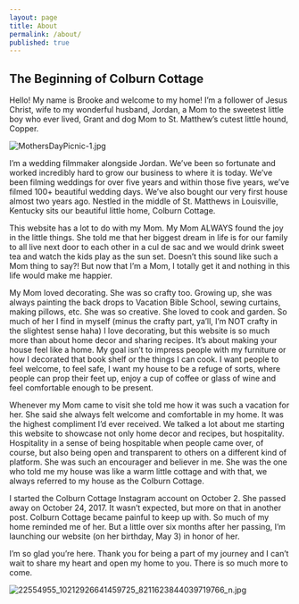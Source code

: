 ```yaml
---
layout: page
title: About
permalink: /about/
published: true
---
```

## The Beginning of Colburn Cottage


Hello! My name is Brooke and welcome to my home! I’m a follower of Jesus Christ, wife to my wonderful husband, Jordan, a Mom to the sweetest little boy who ever lived, Grant and dog Mom to St. Matthew’s cutest little hound, Copper.


![MothersDayPicnic-1.jpg]({{site.baseurl}}/MothersDayPicnic-1.jpg)


I’m a wedding filmmaker alongside Jordan. We’ve been so fortunate and worked incredibly hard to grow our business to where it is today. We’ve been filming weddings for over five years and within those five years, we’ve filmed 100+ beautiful wedding days. We’ve also bought our very first house almost two years ago. Nestled in the middle of St. Matthews in Louisville, Kentucky sits our beautiful little home, Colburn Cottage. 

This website has a lot to do with my Mom. My Mom ALWAYS found the joy in the little things. She told me that her biggest dream in life is for our family to all live next door to each other in a cul de sac and we would drink sweet tea and watch the kids play as the sun set. Doesn’t this sound like such a Mom thing to say?! But now that I’m a Mom, I totally get it and nothing in this life would make me happier. 

My Mom loved decorating. She was so crafty too. Growing up, she was always painting the back drops to Vacation Bible School, sewing curtains, making pillows, etc. She was so creative. She loved to cook and garden. So much of her I find in myself (minus the crafty part, ya’ll, I’m NOT crafty in the slightest sense haha) I love decorating, but this website is so much more than about home decor and sharing recipes. It’s about making your house feel like a home. My goal isn’t to impress people with my furniture or how I decorated that book shelf or the things I can cook. I want people to feel welcome, to feel safe, I want my house to be a refuge of sorts, where people can prop their feet up, enjoy a cup of coffee or glass of wine and feel comfortable enough to be present.

Whenever my Mom came to visit she told me how it was such a vacation for her. She said she always felt welcome and comfortable in my home. It was the highest compliment I’d ever received. We talked a lot about me starting this website to showcase not only home decor and recipes, but hospitality. Hospitality in a sense of being hospitable when people came over, of course, but also being open and transparent to others on a different kind of platform. She was such an encourager and believer in me. She was the one who told me my house was like a warm little cottage and with that, we always referred to my house as the Colburn Cottage. 

I started the Colburn Cottage Instagram account on October 2. She passed away on October 24, 2017. It wasn’t expected, but more on that in another post. Colburn Cottage became painful to keep up with. So much of my home reminded me of her. But a little over six months after her passing, I’m launching our website (on her birthday, May 3) in honor of her. 

I’m so glad you’re here. Thank you for being a part of my journey and I can’t wait to share my heart and open my home to you. There is so much more to come. 

![22554955_10212926641459725_8211623844039719766_n.jpg]({{site.baseurl}}/assets/22554955_10212926641459725_8211623844039719766_n.jpg)


